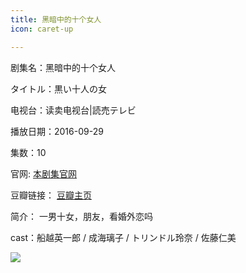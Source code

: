 ```yaml
---
title: 黑暗中的十个女人
icon: caret-up

---
```


剧集名：黑暗中的十个女人

タイトル：黒い十人の女

电视台：读卖电视台|読売テレビ

播放日期：2016-09-29

集数：10

官网: [本剧集官网](https://www.ytv.co.jp/kuro10/)

豆瓣链接： [豆瓣主页](https://movie.douban.com/subject/26845249/)


简介： 一男十女，朋友，看婚外恋吗 ​​​ ​​​

cast：船越英一郎 / 成海璃子 / トリンドル玲奈 / 佐藤仁美

![](https://listpic.tsgsanjiao.com/2016/2016hhzdsgnr.jpg)